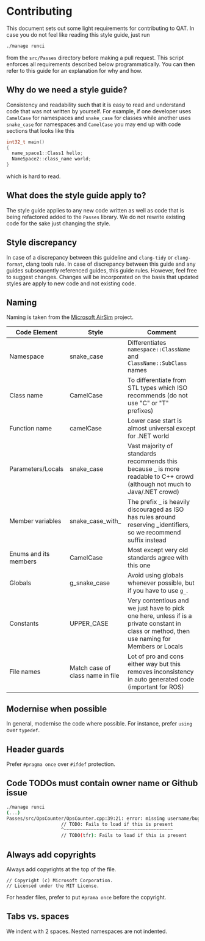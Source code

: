 # Contributing

This document sets out some light requirements for contributing to QAT. In case you do not feel like reading this style guide, just run

```sh
./manage runci
```

from the `src/Passes` directory before making a pull request. This script enforces all requirements described below programmatically. You can then refer to this guide for an explanation for why and how.

## Why do we need a style guide?

Consistency and readability such that it is easy to read and understand code that was not written by yourself. For example, if one developer uses `CamelCase` for namespaces and `snake_case` for classes while another uses `snake_case` for namespaces and `CamelCase` you may end up with code sections that looks like this

```cpp
int32_t main()
{
  name_space1::Class1 hello;
  NameSpace2::class_name world;
}
```

which is hard to read.

## What does the style guide apply to?

The style guide applies to any new code written as well as code that is being refactored added to the `Passes` library. We do not rewrite existing code for the sake just changing the style.

## Style discrepancy

In case of a discrepancy between this guideline and `clang-tidy` or `clang-format`,
clang tools rule. In case of discrepancy between this guide and any guides subsequently referenced guides, this guide rules. However, feel free to suggest changes. Changes will be incorporated on the basis
that updated styles are apply to new code and not existing code.

## Naming

Naming is taken from the [Microsoft AirSim](https://github.com/microsoft/AirSim/blob/master/docs/coding_guidelines.md) project.

| **Code Element**      | **Style**                        | **Comment**                                                                                                                                   |
| --------------------- | -------------------------------- | --------------------------------------------------------------------------------------------------------------------------------------------- |
| Namespace             | snake_case                       | Differentiates `namespace::ClassName` and `ClassName::SubClass` names                                                                         |
| Class name            | CamelCase                        | To differentiate from STL types which ISO recommends (do not use "C" or "T" prefixes)                                                         |
| Function name         | camelCase                        | Lower case start is almost universal except for .NET world                                                                                    |
| Parameters/Locals     | snake_case                       | Vast majority of standards recommends this because \_ is more readable to C++ crowd (although not much to Java/.NET crowd)                    |
| Member variables      | snake_case_with\_                | The prefix \_ is heavily discouraged as ISO has rules around reserving \_identifiers, so we recommend suffix instead                          |
| Enums and its members | CamelCase                        | Most except very old standards agree with this one                                                                                            |
| Globals               | g_snake_case                     | Avoid using globals whenever possible, but if you have to use `g_`.                                                                           |
| Constants             | UPPER_CASE                       | Very contentious and we just have to pick one here, unless if is a private constant in class or method, then use naming for Members or Locals |
| File names            | Match case of class name in file | Lot of pro and cons either way but this removes inconsistency in auto generated code (important for ROS)                                      |

## Modernise when possible

In general, modernise the code where possible. For instance, prefer `using` over `typedef`.

## Header guards

Prefer `#pragma once` over `#ifdef` protection.

## Code TODOs must contain owner name or Github issue

```sh
./manage runci
(...)
Passes/src/OpsCounter/OpsCounter.cpp:39:21: error: missing username/bug in TODO [google-readability-todo,-warnings-as-errors]
                    // TODO: Fails to load if this is present
                    ^~~~~~~~~~~~~~~~~~~~~~~~~~~~~~~~~~~~~~~~~
                    // TODO(tfr): Fails to load if this is present
```

## Always add copyrights

Always add copyrights at the top of the file.

```text
// Copyright (c) Microsoft Corporation.
// Licensed under the MIT License.
```

For header files, prefer to put `#prama once` before the copyright.

## Tabs vs. spaces

We indent with 2 spaces. Nested namespaces are not indented.
